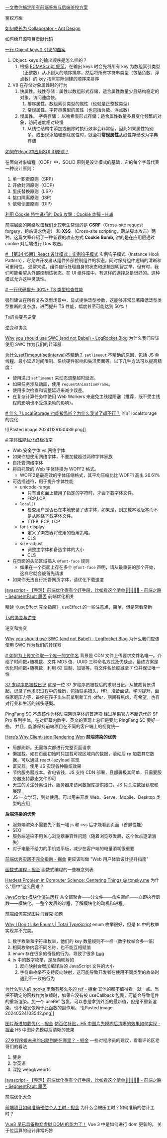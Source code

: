 [一文教你搞定所有前端鉴权与后端鉴权方案](https://juejin.cn/post/7129298214959710244)

鉴权方案



[如何成长为 Collaborator - Ant Design](https://ant.design/docs/blog/to-be-collaborator-cn) 

如何给开源项目贡献代码


[一行 Object.keys() 引发的血案](https://juejin.cn/post/7041049741458669576)

1. Object. keys 的输出顺序是怎么样的？
	1. 根据 [ECMAScript 规范](https://link.juejin.cn/?target=https%3A%2F%2F262.ecma-international.org%2F6.0%2F%23sec-ordinary-object-internal-methods-and-internal-slots-ownpropertykeys "https://262.ecma-international.org/6.0/#sec-ordinary-object-internal-methods-and-internal-slots-ownpropertykeys")，在输出 keys 时会先将所有 key 为数组索引类型（正整数）从小到大的顺序排序，然后将所有字符串类型（包括负数、浮点数）的 key 按照实际创建的顺序来排序
2. V8 在存储对象属性时的行为
	1. 快属性。线性存储：属性以数组形式存储，适合属性数量少且结构稳定的对象，访问速度快。
		1. 排序属性。数组索引类型的属性（也就是正整数类型）
		2. 常规属性。字符串类型的属性（也包括负数、浮点数）
	2. 慢属性。 字典存储： 以哈希表形式存储；适合属性数量多且变化频繁的对象，访问速度相对较慢
		1. 从线性结构中添加或删除时执行效率会非常低，因此如果属性特别多、或出现添加和删除属性时，就会将**常规属性**从线性存储改为字典存储



[如何在React中应用SOLID原则？](https://mp.weixin.qq.com/s/8LxNZ0Hrne_EMZ352jmIXQ)

在面向对象编程（OOP）中，SOLID 原则是设计模式的基础，它的每个字母代表一种设计原则：
1. 单一职责原则（SRP）
2. 开放封闭原则（OCP）
3. 里氏替换原则（LSP）
4. 接口隔离原则（ISP）
5. 依赖倒置原则（DIP）


[利用 Cookie 特性進行的 DoS 攻擊：Cookie 炸彈 - Huli](https://blog.huli.tw/2021/07/10/cookie-bomb/index.html)

前端层面的网络攻击我们比较老生常谈的是 **CSRF**（Cross-site request forgery，跨站请求伪造） 和 **XSS** （Cross-site scripting，跨站脚本攻击）两种。这篇文章介绍了一种新颖的攻击方式 **Cookie** **Bomb,** 讲的是在应用层通过 cookie 对后端进行 Dos 攻击。


[# 【第3445期】React 设计模式：实例钩子模式](https://mp.weixin.qq.com/s?__biz=MjM5MTA1MjAxMQ==&mid=2651275088&idx=1&sn=f574abb6352f47b66429061c2a1dfb01&chksm=bcb5e1ab3664eab362ae218a2271023afcdccf8e3a7e4665d83db81d92c94d6d3a7777081183&scene=0#rd)
实例钩子模式（Instance Hook Pattern），它允许开发者从组件外部控制组件的状态，同时保持组件逻辑的清晰和可重用性。
通常来说，组件自行处理自身的状态和逻辑是明智之举。但有时，我们可能希望从外部控制该状态。在 UI 组件库中，有这样的选择总是很好的。这种模式允许这种灵活性。

[# 一行代码提升 30%+ TS 类型检查性能](https://mp.weixin.qq.com/s?__biz=MzI3NTM5NDgzOA==&mid=2247516973&idx=1&sn=dff0068a4a679e54e27d6ae646865e64&chksm=eb07bb54dc703242e76131144546aa54c8f9d6d608d0d3cf8fef6fed3bd43b2dc8b6fbcbe1bb#rd)

强烈建议在所有复杂泛型场景中，显式提供泛型参数，这能够非常显著降低泛型类型推断的复杂度，进而提升 TS 性能，幅度甚至可能达到 50%！


[Ts的协变与逆变](https://juejin.cn/post/7439253123384147994)

逆变和协变


[Why you should use SWC (and not Babel) - LogRocket Blog](https://blog.logrocket.com/why-you-should-use-swc/)
为什么我们应该使用 SWC 作为我们的转译器



[为什么setTimeout(setInterval)不精确？](https://juejin.cn/post/7443088313287540770)
`setTimeout` 不精确的原因，包括 JS 单线程、最小延迟时间限制、系统硬件影响和失活页面等。以下几种方法可以提高精度：
- 使用递归 `setTimeout` 来动态调整超时延迟。
- 如果任务涉及动画，使用 `requestAnimationFrame`。
- 使用多次检查和调整延迟来减少误差。
- 在复杂计算任务中使用 Web Workers 来避免主线程阻塞（推荐，既不受主线程的影响也不受渲染帧的影响）。


[# 什么？LocalStorage 也能被监听？为什么我试了却不行？](http://mp.weixin.qq.com/s?__biz=MzUxNzk1MjQ0Ng==&mid=2247524187&idx=2&sn=87c87132295bae9db0645b9883708406&chksm=f992998acee5109c4e471ee2b4c60eacef3694286a4b00a98a08f264e552742fc5637a3c575c#rd)
 监听 localstorage 的变化

![[Pasted image 20241129150439.png]]


[# 字体性能优化终极指南](https://mp.weixin.qq.com/s?__biz=MjM5MTA1MjAxMQ==&mid=2651274260&idx=1&sn=02eeed90e4a91745f63d13215773b425&chksm=bc4fbf67d7c8bb09d0a95d606f75cfbf45fc964ff198d96abbea98abff50feded9328197bb74&scene=0#rd)

- Web 安全字体 vs 网络字体
- 如果你想使用网络字体，不要加载超过两种字体家族
- 自托管网络字体
- 将自托管的 Web 字体转换为 WOFF2 格式。
	- WOFF2是最高效的字体压缩格式，其平均压缩比比 WOFF1 高出 26.61%
- 可选描述符，用于提升字体性能
	- unicode-range
		- 只有当页面上使用了指定的字符时，才会下载字体文件。
		- FCP,LCP
	- `local()`
		- 检查用户是否已在本地安装了该字体，如果是，则加载本地版本而不是从网络下载字体文件。
		- TTFB, FCP, LCP
	- font-display
		- 定义了浏览器将使用的备用策略。
		- CLS
	- size-adjust
		- 调整主字体和备选字体的大小
		- CLS
- 在页面的头部区域插入 `@font-face` 规则
	- 如果在一个页面上存在多个 `@font-face` 声明，请从最重要的那个开始，这样它就会被首先请求
- 如果你无法自行托管网页字体，请优化下载速度


[javascript - 【整理】前端优化得有个好手段，比如看这个清单🍑🍒🍓🍆🌽 - 前端之路 - SegmentFault 思否](https://segmentfault.com/a/1190000022014372?utm_source=sf-related#)
前端优化相关



[精读《useEffect 完全指南》](https://juejin.cn/post/6844903806090608647#heading-10)
useEffect 的一些注意点，简单，但是常看常新


[Ts的协变与逆变](https://juejin.cn/post/7439253123384147994)

逆变和协变



[Why you should use SWC (and not Babel) - LogRocket Blog](https://blog.logrocket.com/why-you-should-use-swc/)
为什么我们应该使用 SWC 作为我们的转译器



[# 如何为上传文件取一个唯一的文件名](https://juejin.cn/post/7424901430378545164)
背景是 CDN 文件上传要求文件名唯一。介绍了时间戳+随机数、文件 MD5 值、UUID 三种命名方式及优缺点，最终方案是优化时间戳+随机数，利用 62 进制、加锁等，将文件名长度减至 7 位并保证唯一性


[37 岁程序员被裁日记](https://juejin.cn/post/7430031817254944805)
这是一位 37 岁程序员被裁后的求职日记。从被裁背景讲起，记录了他求职过程中的经历，包括联系猎头、HR，准备面试，学习提升，面临家庭压力等，最终在孩子出生前拿到新工作 offer，期间有焦虑、有希望，也有对行业和生活的诸多感慨。


[PingFang SC 不应该作为移动端网页字体的首选项](https://lrd.im/blog/2019-11-17#2-sf-pro-%E7%B3%BB%E5%88%97%E5%AD%97%E4%BD%93%E6%9B%B4%E9%80%82%E5%90%88%E5%BA%94%E7%94%A8%E5%9C%A8%E6%95%B0%E5%AD%97%E8%8B%B1%E6%96%87%E4%B8%8A)
经过苹果官方不断迭代的 SF Pro 系列字体，在对屏幕内数字、英文的表现上总归是要比 PingFang SC 要好一些。
并且，能够保持前端项目在不同的客户端上的视觉统一

[Here’s Why Client-side Rendering Won](https://www.freecodecamp.org/news/heres-why-client-side-rendering-won-46a349fadb52)
**前端渲染的优势**

- 局部刷新。无需每次都进行完整页面请求
- 懒加载。如在页面初始时只加载可视区域内的数据，滚动后 rp 加载其它数据，可以通过 react-lazyload 实现
- 富交互。使用 JS 实现各种酷炫效果
- 节约服务器成本。省电省钱，JS 支持 CDN 部署，且部署极其简单，只需要服务器支持静态文件即可
- 天生的关注分离设计。服务器来访问数据库提供接口，JS 只关注数据获取和展现
- JS 一次学习，到处使用。可以用来开发 Web、Serve、Mobile、Desktop 类型的应用

**后端渲染的优势**

- 服务端渲染不需要先下载一堆 js 和 css 后才能看到页面（首屏性能）
- SEO
- 服务端渲染不用关心浏览器兼容性问题（随着浏览器发展，这个优点逐渐消失）
- 对于电量不给力的手机或平板，减少在客户端的电量消耗很重要


[前端优秀实践不完全指南 - 掘金](https://juejin.cn/post/6932647134944886797)
更应该叫做 "Web 用户体验设计提升指南"

[函数式编程 - 掘金](https://juejin.cn/post/7065093131233919006)
函数式编程的一些概念列表

[Hardest Problem in Computer Science: Centering Things @ tonsky.me](https://tonsky.me/blog/centering/)
为什么"居中"这么困难？

[JavaScript 模块化演进历程](https://juejin.cn/post/7409191765708931081)
从全部聚合——分文件——命名空间——立即执行函数——模块化。一整个发展的过程，了解模块化的动机和进程。

[前端如何实现图片马赛克](https://juejin.cn/post/7404780384539410484)
如题


[Why I Don't Like Enums | Total TypeScript](https://www.totaltypescript.com/why-i-dont-like-typescript-enums)
enum 枚举很好，但是 ts 中的枚举实现并不完美。
1. 数字枚举和字符串枚举，他们的 key 数量规则不一样（数字枚举会多一倍）
2. 相同枚举内容不同名称，也不能互相赋值
3. enum 存在很多的奇怪的行为，导致了很多 [bug](https://github.com/microsoft/TypeScript/issues?q=is%3Aissue+is%3Aopen+enum+label%3Abug)
4. ts 中的数字枚举，是反向映射的
	1. 反向映射会增加编译后的 JavaScript 文件的大小
	2. 字符串枚举不支持反向映射，这可能导致开发者在使用不同类型的枚举时遇到不一致的行为


[为什么别人的 hooks 里面有那么多的 ref - 掘金](https://juejin.cn/post/7271643757640007680#heading-11)
其他的都不值得看，就一点。当把不确定的函数作为依赖时，如果它没有被 useCallback 包裹，可能会导致组件的重新渲染。加一个 useRef 包裹，可以总是拿到外面的最新值，但是不重新渲染，也不触发依赖于此函数的副作用。
![[Pasted image 20240524103542.png]]


[图片渐进加载优化 - 掘金](https://juejin.cn/post/7016317182766383141#heading-1)
[仿百亿补贴，H5 中图片先模糊后清晰的效果如何实现 - 掘金](https://juejin.cn/post/7349427412357611520)
H5 中图片先模糊后清晰的效果




[27岁程序媛未来的出路到底在哪里？ - 掘金](https://juejin.cn/post/7270403438201356346?utm_source=gold_browser_extension)
一些对程序员的建议，看看评论区老哥们的看法
1. 健身
2. 学英语
3. 深挖 webgl/webrtc


[javascript - 【整理】前端优化得有个好手段，比如看这个清单🍑🍒🍓🍆🌽 - 前端之路 - SegmentFault 思否](https://segmentfault.com/a/1190000022014372?utm_source=sf-related#)

前端优化大全



[前端项目如何准确预估个人工时 - 掘金](https://juejin.cn/post/7330071686489636904?searchId=2024030110025393766960547FE6552BE8)
为什么会被压工时？如何准确的估计工时？


[Vue3 早已具备抛弃虚拟 DOM 的能力了！](<[[Vue3 早已具备抛弃虚拟 DOM 的能力了！](mp.weixin.qq.com/s/gUg21py0pJui9Jfi8MK6Hw)](https://mp.weixin.qq.com/s/gUg21py0pJui9Jfi8MK6Hw)>)
Vue 3 中是如何进行 dom 更新的。
关于位运算的设计非常巧妙
